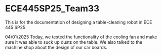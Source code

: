 # ECE445SP25_Team33
This is for the documentation of designing a table-cleaning robot in ECE 445 SP25

04/01/2025
Today, we tested the functionality of the cooling fan and make sure it was able to suck up dusts on the table. We also talked to the machine shop about the design of our car boards.

